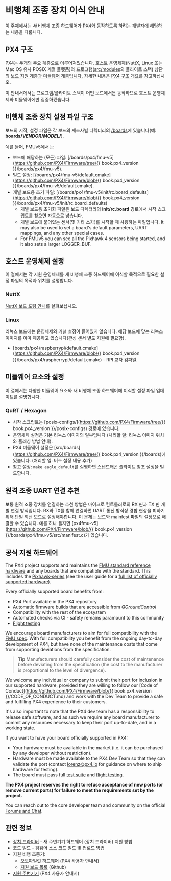 # 비행체 조종 장치 이식 안내

이 주제에서는 *새* 비행체 조종 하드웨어가 PX4와 동작하도록 하려는 개발자에 해당하는 내용을 다룹니다.

## PX4 구조

PX4는 두개의 주요 계층으로 이루어져있습니다. 호스트 운영체제(NuttX, Linux 또는 Mac OS 유사 POSIX 계열 플랫폼)와 프로그램([src/modules](https://github.com/PX4/Firmware/tree/master/src/modules)의 플라이트 스택) 상단의 [보드 지원 계층과 미들웨어 계층입니다.](../middleware/README.md) 자세한 내용은 [PX4 구조 개요](../concept/architecture.md)를 참고하십시오.

이 안내서에서는 프로그램/플라이트 스택이 어떤 보드에서든 동작하므로 호스트 운영체제와 미들웨어에만 집중하겠습니다.

## 비행체 조종 장치 설정 파일 구조

보드의 시작, 설정 파일은 각 보드의 제조사별 디렉터리의 [/boards](https://github.com/PX4/Firmware/tree/master/boards/)에 있습니다(예: **boards/*VENDOR*/*MODEL*/**).

예를 들어, FMUv5에서는:

* 보드에 해당하는 (모든) 파일: [/boards/px4/fmu-v5](https://github.com/PX4/Firmware/tree/{{ book.px4_version }}/boards/px4/fmu-v5). 
* 빌드 설정: [/boards/px4/fmu-v5/default.cmake](https://github.com/PX4/Firmware/blob/{{ book.px4_version }}/boards/px4/fmu-v5/default.cmake).
* 개별 보드용 초기 파일: [/boards/px4/fmu-v5/init/rc.board_defaults](https://github.com/PX4/Firmware/blob/{{ book.px4_version }}/boards/px4/fmu-v5/init/rc.board_defaults) 
  * 개별 보드용 초기화 파일은 보드 디렉터리의 **init/rc.board** 경로에서 시작 스크립트를 찾으면 자동으로 넣습니다.
  * 개별 보드에 붙어있는 센서(및 기타 소자)를 시작할 때 사용하는 파일입니다. It may also be used to set a board's default parameters, UART mappings, and any other special cases.
  * For FMUv5 you can see all the Pixhawk 4 sensors being started, and it also sets a larger LOGGER_BUF. 

## 호스트 운영체제 설정

이 절에서는 각 지원 운영체제를 새 비행체 조종 하드웨어에 이식할 목적으로 필요한 설정 파일의 목적과 위치를 설명합니다.

### NuttX

[NuttX 보드 포팅 안내](porting_guide_nuttx.md)를 살펴보십시오. 

### Linux

리눅스 보드에는 운영체제와 커널 설정이 들어있지 않습니다. 해당 보드에 맞는 리눅스 이미지를 이미 제공하고 있습니다(관성 센서 별도 지원에 필요함).

* [boards/px4/raspberrypi/default.cmake](https://github.com/PX4/Firmware/blob/{{ book.px4_version }}/boards/px4/raspberrypi/default.cmake) - RPI 교차 컴파일. 

## 미들웨어 요소와 설정

이 절에서는 다양한 미들웨어 요소와 새 비행체 조종 하드웨어에 이식할 설정 파일 업데이트를 설명합니다.

### QuRT / Hexagon

* 시작 스크립트는 [posix-configs/](https://github.com/PX4/Firmware/tree/{{ book.px4_version }}/posix-configs) 경로에 있습니다.
* 운영체제 설정은 기본 리눅스 이미지의 일부입니다 (처리할 일: 리눅스 이미지 위치와 플래싱 방법 안내).
* PX4 미들웨어 설정은 [src/boards](https://github.com/PX4/Firmware/tree/{{ book.px4_version }}/boards)에 있습니다. (처리할 일: 버스 설정 내용 추가) 
* 참고 설정: `make eagle_default`를 실행하면 스냅드래곤 플라이트 참조 설정을 빌드합니다.

## 원격 조종 UART 연결 추천

보통 원격 조종 장치를 연결하는 추천 방법은 마이크로 컨트롤러로의 RX 핀과 TX 핀 개별 연결 방식입니다. RX와 TX를 함께 연결하면 UART 통신 방식상 경합 현상을 피하기 위해 단일 회선 모드로 설정해야합니다. 이 문제는 보드와 mainfest 파일의 설정으로 해결할 수 있습니다. 예를 하나 들자면 [px4fmu-v5](https://github.com/PX4/Firmware/blob/{{ book.px4_version }}/boards/px4/fmu-v5/src/manifest.c)가 있습니다.

## 공식 지원 하드웨어

The PX4 project supports and maintains the [FMU standard reference hardware](../hardware/reference_design.md) and any boards that are compatible with the standard. This includes the [Pixhawk-series](https://docs.px4.io/master/en/flight_controller/pixhawk_series.html) (see the user guide for a [full list of officially supported hardware](https://docs.px4.io/master/en/flight_controller/)).

Every officially supported board benefits from:

* PX4 Port available in the PX4 repository
* Automatic firmware builds that are accessible from *QGroundControl*
* Compatibility with the rest of the ecosystem
* Automated checks via CI - safety remains paramount to this community
* [Flight testing](../test_and_ci/test_flights.md)

We encourage board manufacturers to aim for full compatibility with the [FMU spec](https://pixhawk.org/). With full compatibility you benefit from the ongoing day-to-day development of PX4, but have none of the maintenance costs that come from supporting deviations from the specification.

> **Tip** Manufacturers should carefully consider the cost of maintenance before deviating from the specification (the cost to the manufacturer is proportional to the level of divergence).

We welcome any individual or company to submit their port for inclusion in our supported hardware, provided they are willing to follow our [Code of Conduct](https://github.com/PX4/Firmware/blob/{{ book.px4_version }}/CODE_OF_CONDUCT.md) and work with the Dev Team to provide a safe and fulfilling PX4 experience to their customers.

It's also important to note that the PX4 dev team has a responsibility to release safe software, and as such we require any board manufacturer to commit any resources necessary to keep their port up-to-date, and in a working state.

If you want to have your board officially supported in PX4:

* Your hardware must be available in the market (i.e. it can be purchased by any developer without restriction).
* Hardware must be made available to the PX4 Dev Team so that they can validate the port (contact <lorenz@px4.io> for guidance on where to ship hardware for testing).
* The board must pass full [test suite](../test_and_ci/README.md) and [flight testing](../test_and_ci/test_flights.md).

**The PX4 project reserves the right to refuse acceptance of new ports (or remove current ports) for failure to meet the requirements set by the project.**

You can reach out to the core developer team and community on the official [Forums and Chat](../README.md#support).

## 관련 정보

* [장치 드라이버](../middleware/drivers.md) - 새 주변기기 하드웨어 (장치 드라이버) 지원 방법
* [코드 빌드](../setup/building_px4.md) - 펌웨어 소스 코드 빌드 및 업로드 방법 
* 지원 비행 조종기: 
  * [오토파일럿 하드웨어](https://docs.px4.io/master/en/flight_controller/) (PX4 사용자 안내서)
  * [지원 보드 목록](https://github.com/PX4/Firmware/#supported-hardware) (Github)
* [지원 주변기기](https://docs.px4.io/master/en/peripherals/) (PX4 사용자 안내서)